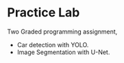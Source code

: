 # Practice Lab

Two Graded programming assignment,

* Car detection with YOLO.
* Image Segmentation with U-Net.
